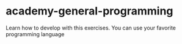 # academy-general-programming
Learn how to develop with this exercises. You can use your favorite programming language
